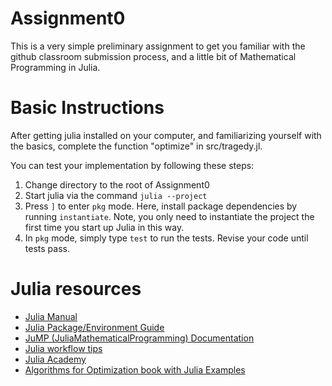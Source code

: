 # Assignment0

This is a very simple preliminary assignment to get you familiar with the github classroom submission process, and a little bit of Mathematical Programming in Julia.

# Basic Instructions

After getting julia installed on your computer, and familiarizing yourself with the basics, complete the function "optimize" in src/tragedy.jl.

You can test your implementation by following these steps:

1. Change directory to the root of Assignment0
2. Start julia via the command `julia --project`
3. Press `]` to enter `pkg` mode. Here, install package dependencies by running
   `instantiate`. Note, you only need to instantiate the project the first time
   you start up Julia in this way. 
4. In `pkg` mode, simply type `test` to run the tests. Revise your code until
   tests pass. 

# Julia resources

- [Julia Manual](https://docs.julialang.org/en/v1/manual/getting-started/)
- [Julia Package/Environment Guide](https://pkgdocs.julialang.org/v1/)
- [JuMP (JuliaMathematicalProgramming) Documentation](https://jump.dev/JuMP.jl/stable/)
- [Julia workflow tips](https://m3g.github.io/JuliaNotes.jl/stable/workflow/)
- [Julia Academy](https://juliaacademy.com/courses)
- [Algorithms for Optimization book with Julia Examples](https://algorithmsbook.com/optimization/)
